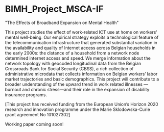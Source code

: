 # BIMH_Project_MSCA-IF


"The Effects of Broadband Expansion on Mental Health"

This project studies the effect of work-related ICT use at home on workers' mental well-being. Our empirical strategy exploits a technological feature of the telecommunication infrastructure that generated substantial variation in the availability and quality of Internet access across Belgian households in the early 2000s: the distance of a household from a network node determined internet access and speed. We merge information about the network topology with geocoded longitudinal data from the Belgian Crossroads Bank for Social Security (CBSS), a rich collection of administrative microdata that collects information on Belgian workers’ labor market trajectories and basic demographics. This project will contribute to a broader understanding of the upward trend in work related illnesses —burnout and chronic stress—and their role in the expansion of disability insurance programs.

[This project has received funding from the European Union’s Horizon 2020 research and innovation programme under the Marie Sklodowska-Curie grant agreement No 101027302]



Working paper coming soon!
